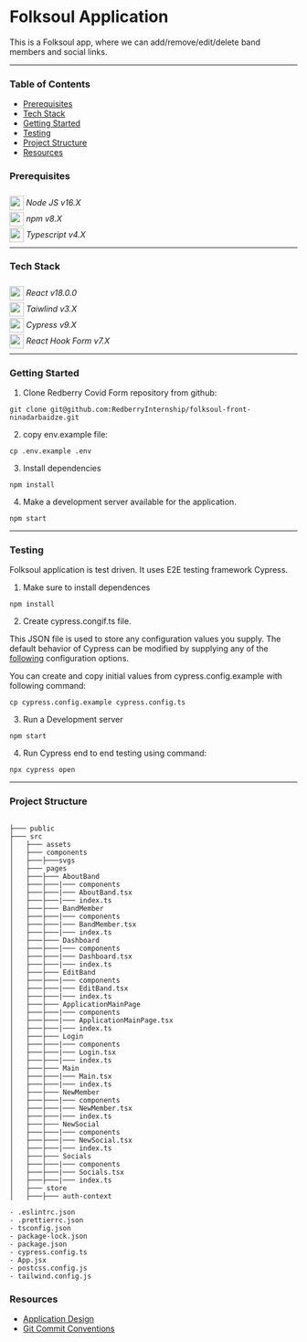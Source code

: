 # Folksoul Application

This is a Folksoul app, where we can add/remove/edit/delete band members and social links.

---



### Table of Contents
- [Prerequisites](#Prerequisites)  
- [Tech Stack](#tech-stack)
- [Getting Started](#getting-started)
- [Testing](#testing)
- [Project Structure](#project-structure)
- [Resources](#Resources)

### Prerequisites
<img src='https://upload.wikimedia.org/wikipedia/commons/thumb/d/d9/Node.js_logo.svg/1280px-Node.js_logo.svg.png' width="25" style="position: relative; top: 8px"/> *Node JS v16.X*  
<img src='https://upload.wikimedia.org/wikipedia/commons/thumb/d/db/Npm-logo.svg/540px-Npm-logo.svg.png' width="25" style="position: relative; top: 8px"/> *npm v8.X*  
<img src='https://upload.wikimedia.org/wikipedia/commons/thumb/4/4c/Typescript_logo_2020.svg/1024px-Typescript_logo_2020.svg.png' width="25" style="position: relative; top: 8px"/> *Typescript v4.X*

---


### Tech Stack
<img src='https://upload.wikimedia.org/wikipedia/commons/thumb/a/a7/React-icon.svg/2300px-React-icon.svg.png' width="25" style="position: relative; top: 8px"/> *React v18.0.0*  
<img src='https://upload.wikimedia.org/wikipedia/commons/thumb/d/d5/Tailwind_CSS_Logo.svg/2048px-Tailwind_CSS_Logo.svg.png' width="25" style="position: relative; top: 8px"/> *Taiwlind v3.X*  
<img src='https://i0.wp.com/blog.knoldus.com/wp-content/uploads/2022/03/cypress.png?fit=364%2C364&ssl=1' width="25" style="position: relative; top: 8px"/> *Cypress v9.X*  
<img src='https://pbs.twimg.com/profile_images/1373527896472489987/YjVZynHb_400x400.jpg' width="25" style="position: relative; top: 8px"/> *React Hook Form v7.X*  

---


### Getting Started
1. Clone Redberry Covid Form repository from github:

```
git clone git@github.com:RedberryInternship/folksoul-front-ninadarbaidze.git
```

2. copy env.example file:

```
cp .env.example .env
```


3. Install dependencies

```
npm install
```


4. Make a development server available for the application.

```
npm start
```

---

### Testing

Folksoul application is test driven. It uses E2E testing framework Cypress.

1. Make sure to install dependences

```
npm install
```

2. Create cypress.congif.ts file.

This JSON file is used to store any configuration values you supply. The default behavior of Cypress can be modified by supplying any of the [following](https://docs.cypress.io/guides/references/configuration#Global) configuration options.

You can create and copy initial values from cypress.config.example with following command:

```
cp cypress.config.example cypress.config.ts
```


3. Run a Development server

```
npm start
```

4. Run Cypress end to end testing using command:

```
npx cypress open
```

---

### Project Structure

```

├─── public
├─── src     
│   ├─── assets     
│   ├─── components  
│   ├───├───svgs
│   ├─── pages 
│   ├───├─── AboutBand
│   ├───├───|─── components
│   ├───├───|─── AboutBand.tsx
│   ├───├───|─── index.ts
│   ├───├─── BandMember
│   ├───├───|─── components
│   ├───├───|─── BandMember.tsx
│   ├───├───|─── index.ts
│   ├───├─── Dashboard
│   ├───├───|─── components
│   ├───├───|─── Dashboard.tsx
│   ├───├───|─── index.ts
│   ├───├─── EditBand
│   ├───├───|─── components
│   ├───├───|─── EditBand.tsx
│   ├───├───|─── index.ts
│   ├───├─── ApplicationMainPage
│   ├───├───|─── components
│   ├───├───|─── ApplicationMainPage.tsx
│   ├───├───|─── index.ts
│   ├───├─── Login
│   ├───├───|─── components
│   ├───├───|─── Login.tsx
│   ├───├───|─── index.ts
│   ├───├─── Main
│   ├───├───|─── Main.tsx
│   ├───├───|─── index.ts
│   ├───├─── NewMember
│   ├───├───|─── components
│   ├───├───|─── NewMember.tsx
│   ├───├───|─── index.ts
│   ├───├─── NewSocial
│   ├───├───|─── components
│   ├───├───|─── NewSocial.tsx
│   ├───├───|─── index.ts
│   ├───├─── Socials
│   ├───├───|─── components
│   ├───├───|─── Socials.tsx
│   ├───├───|─── index.ts
│   ├─── store
│   ├───├─── auth-context

- .eslintrc.json   
- .prettierrc.json
- tsconfig.json     
- package-lock.json 
- package.json    
- cypress.config.ts
- App.jsx     
- postcss.config.js
- tailwind.config.js

```

### Resources
- [Application Design](https://www.figma.com/file/ferG8kznuy5s0hMhMZa2Hi/FolkSoul---Bootcamp?node-id=0%3A1)  
- [Git Commit Conventions](https://redberry.gitbook.io/resources/git-is-semantikuri-komitebi)


